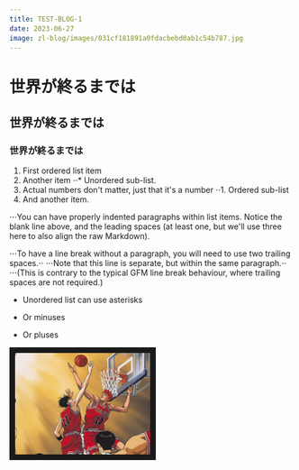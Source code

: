 ```yaml
---
title: TEST-BLOG-1
date: 2023-06-27
image: zl-blog/images/031cf181891a0fdacbebd0ab1c54b787.jpg
---
```

# 世界が終るまでは
## 世界が終るまでは
### 世界が終るまでは

1. First ordered list item
2. Another item
⋅⋅* Unordered sub-list.
1. Actual numbers don't matter, just that it's a number
⋅⋅1. Ordered sub-list
4. And another item.

⋅⋅⋅You can have properly indented paragraphs within list items. Notice the blank line above, and the leading spaces (at least one, but we'll use three here to also align the raw Markdown).

⋅⋅⋅To have a line break without a paragraph, you will need to use two trailing spaces.⋅⋅
⋅⋅⋅Note that this line is separate, but within the same paragraph.⋅⋅
⋅⋅⋅(This is contrary to the typical GFM line break behaviour, where trailing spaces are not required.)

* Unordered list can use asterisks
- Or minuses
+ Or pluses


<a href="https://www.youtube.com/watch?v=0SAyyoVOvMo" target="_blank"><img src="images\Beloved-Classic-Anime-Slam-Dunk-Now-Available-On-Netflix-1-385x300.jpg"
alt="Slam Dunk Ending" width="240" height="180" border="10" /></a>
